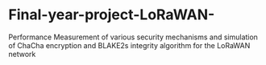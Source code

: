 # Final-year-project-LoRaWAN-
Performance Measurement of various security mechanisms and simulation of ChaCha encryption and BLAKE2s integrity algorithm for the LoRaWAN network
